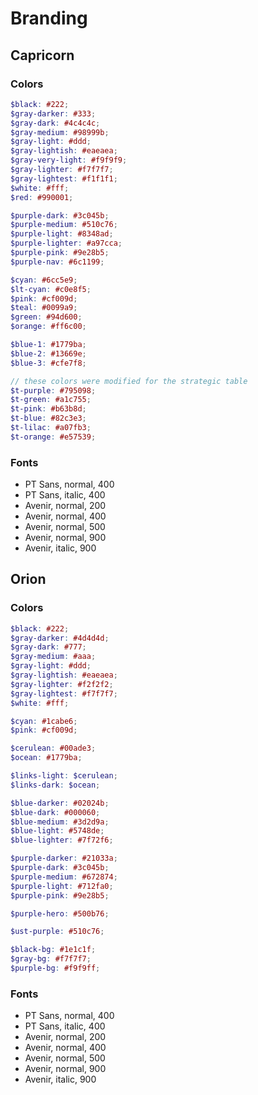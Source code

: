 # Branding

## Capricorn

### Colors

```scss
$black: #222;
$gray-darker: #333;
$gray-dark: #4c4c4c;
$gray-medium: #98999b;
$gray-light: #ddd;
$gray-lightish: #eaeaea;
$gray-very-light: #f9f9f9;
$gray-lighter: #f7f7f7;
$gray-lightest: #f1f1f1;
$white: #fff;
$red: #990001;

$purple-dark: #3c045b;
$purple-medium: #510c76;
$purple-light: #8348ad;
$purple-lighter: #a97cca;
$purple-pink: #9e28b5;
$purple-nav: #6c1199;

$cyan: #6cc5e9;
$lt-cyan: #c0e8f5;
$pink: #cf009d;
$teal: #0099a9;
$green: #94d600;
$orange: #ff6c00;

$blue-1: #1779ba;
$blue-2: #13669e;
$blue-3: #cfe7f8;

// these colors were modified for the strategic table
$t-purple: #795098;
$t-green: #a1c755;
$t-pink: #b63b8d;
$t-blue: #82c3e3;
$t-lilac: #a07fb3;
$t-orange: #e57539;
```

### Fonts

-   PT Sans, normal, 400
-   PT Sans, italic, 400
-   Avenir, normal, 200
-   Avenir, normal, 400
-   Avenir, normal, 500
-   Avenir, normal, 900
-   Avenir, italic, 900

## Orion

### Colors

```scss
$black: #222;
$gray-darker: #4d4d4d;
$gray-dark: #777;
$gray-medium: #aaa;
$gray-light: #ddd;
$gray-lightish: #eaeaea;
$gray-lighter: #f2f2f2;
$gray-lightest: #f7f7f7;
$white: #fff;

$cyan: #1cabe6;
$pink: #cf009d;

$cerulean: #00ade3;
$ocean: #1779ba;

$links-light: $cerulean;
$links-dark: $ocean;

$blue-darker: #02024b;
$blue-dark: #000060;
$blue-medium: #3d2d9a;
$blue-light: #5748de;
$blue-lighter: #7f72f6;

$purple-darker: #21033a;
$purple-dark: #3c045b;
$purple-medium: #672874;
$purple-light: #712fa0;
$purple-pink: #9e28b5;

$purple-hero: #500b76;

$ust-purple: #510c76;

$black-bg: #1e1c1f;
$gray-bg: #f7f7f7;
$purple-bg: #f9f9ff;
```

### Fonts

-   PT Sans, normal, 400
-   PT Sans, italic, 400
-   Avenir, normal, 200
-   Avenir, normal, 400
-   Avenir, normal, 500
-   Avenir, normal, 900
-   Avenir, italic, 900
